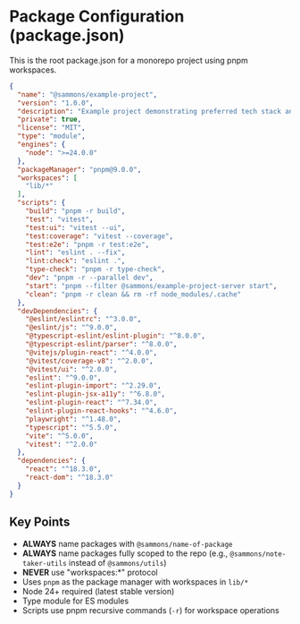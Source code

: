 # Package Configuration (package.json)

This is the root package.json for a monorepo project using pnpm workspaces.

```json
{
  "name": "@sammons/example-project",
  "version": "1.0.0",
  "description": "Example project demonstrating preferred tech stack and structure",
  "private": true,
  "license": "MIT",
  "type": "module",
  "engines": {
    "node": ">=24.0.0"
  },
  "packageManager": "pnpm@9.0.0",
  "workspaces": [
    "lib/*"
  ],
  "scripts": {
    "build": "pnpm -r build",
    "test": "vitest",
    "test:ui": "vitest --ui",
    "test:coverage": "vitest --coverage",
    "test:e2e": "pnpm -r test:e2e",
    "lint": "eslint . --fix",
    "lint:check": "eslint .",
    "type-check": "pnpm -r type-check",
    "dev": "pnpm -r --parallel dev",
    "start": "pnpm --filter @sammons/example-project-server start",
    "clean": "pnpm -r clean && rm -rf node_modules/.cache"
  },
  "devDependencies": {
    "@eslint/eslintrc": "^3.0.0",
    "@eslint/js": "^9.0.0",
    "@typescript-eslint/eslint-plugin": "^8.0.0",
    "@typescript-eslint/parser": "^8.0.0",
    "@vitejs/plugin-react": "^4.0.0",
    "@vitest/coverage-v8": "^2.0.0",
    "@vitest/ui": "^2.0.0",
    "eslint": "^9.0.0",
    "eslint-plugin-import": "^2.29.0",
    "eslint-plugin-jsx-a11y": "^6.8.0",
    "eslint-plugin-react": "^7.34.0",
    "eslint-plugin-react-hooks": "^4.6.0",
    "playwright": "^1.48.0",
    "typescript": "^5.5.0",
    "vite": "^5.0.0",
    "vitest": "^2.0.0"
  },
  "dependencies": {
    "react": "^18.3.0",
    "react-dom": "^18.3.0"
  }
}
```

## Key Points

- **ALWAYS** name packages with `@sammons/name-of-package`
- **ALWAYS** name packages fully scoped to the repo (e.g., `@sammons/note-taker-utils` instead of `@sammons/utils`)
- **NEVER** use "workspaces:*" protocol
- Uses `pnpm` as the package manager with workspaces in `lib/*`
- Node 24+ required (latest stable version)
- Type module for ES modules
- Scripts use pnpm recursive commands (`-r`) for workspace operations